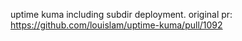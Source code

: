 uptime kuma including subdir deployment. original pr: https://github.com/louislam/uptime-kuma/pull/1092
